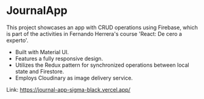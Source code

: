 # JournalApp

This project showcases an app with CRUD operations using Firebase, which is part of the activities in Fernando Herrera's course 'React: De cero a experto'.

+ Built with Material UI.
+ Features a fully responsive design.
+ Utilizes the Redux pattern for synchronized operations between local state and Firestore.
+ Employs Cloudinary as image delivery service.

Link: https://journal-app-sigma-black.vercel.app/
